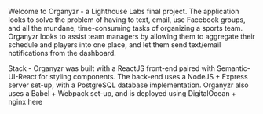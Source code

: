 Welcome to Organyzr - a Lighthouse Labs final project. The application looks to solve the problem of having to text, email, use Facebook groups, and all the mundane, time-consuming tasks of organizing a sports team. Organyzr looks to assist team managers by allowing them to aggregate their schedule and players into one place, and let them send text/email notifications from the dashboard.

Stack - Organyzr was built with a ReactJS front-end paired with Semantic-UI-React for styling components. The back-end uses a NodeJS + Express server set-up, with a PostgreSQL database implementation. Organyzr also uses a Babel + Webpack set-up, and is deployed using DigitalOcean + nginx here
